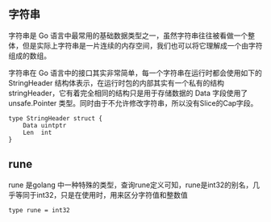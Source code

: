 ## 字符串

字符串是 Go 语言中最常用的基础数据类型之一，虽然字符串往往被看做一个整体，但是实际上字符串是一片连续的内存空间，我们也可以将它理解成一个由字符组成的数组。

字符串在 Go 语言中的接口其实非常简单，每一个字符串在运行时都会使用如下的 StringHeader 结构体表示，在运行时包的内部其实有一个私有的结构 stringHeader，它有着完全相同的结构只是用于存储数据的 Data 字段使用了 unsafe.Pointer 类型。同时由于不允许修改字符串，所以没有Slice的Cap字段。

```
type StringHeader struct {
	Data uintptr
	Len  int
}
```

## rune

rune 是golang 中一种特殊的类型，查询rune定义可知，rune是int32的别名，几乎等同于int32，只是在使用时，用来区分字符值和整数值

```
type rune = int32
```